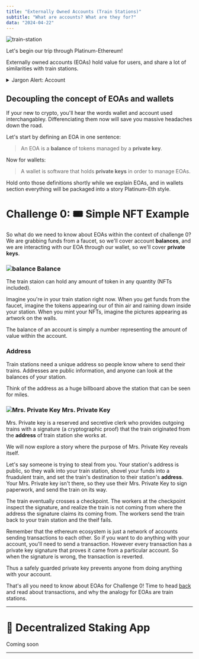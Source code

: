 ```yaml
---
title: "Externally Owned Accounts (Train Stations)"
subtitle: "What are accounts? What are they for?"
data: "2024-04-22"
---
```


![train-station](/images/train-station.svg)

Let's begin our trip through Platinum-Ethereum!

Externally owned accounts (EOAs) hold value for users, and share a lot of similarities
with train stations.

<details>
  <summary>Jargon Alert: Account</summary>

---

> Damn, I gave my private key to my brand new friend and now all my HarryPotterObamaSonic10Inu tokens in my **account** are gone!

**Q:** What **account** is this person referring to?

**A:** They are referring to their externally owned account (EOA).

Technically, there are two kinds of accounts: EOAs and smart contracts. However people use the term
**accounts** to refer to EOAs because its shorter, less technical, and more understood.

---

</details>

## Decoupling the concept of EOAs and wallets

If your new to crypto, you'll hear the words wallet and account used interchangabley. Differenciating
them now will save you massive headaches down the road.

Let's start by defining an EOA in one sentence:

> An EOA is a **balance** of tokens managed by a **private key**.

Now for wallets:

> A wallet is software that holds **private keys** in order to manage EOAs.

Hold onto those definitions shortly while we explain EOAs, and in wallets section everything will
be packaged into a story Platinum-Eth style.

# Challenge 0: 🎟 Simple NFT Example

So what do we need to know about EOAs within the context of challenge 0? We are grabbing funds from
a faucet, so we'll cover account **balances**, and we are interacting with our EOA through our wallet,
so we'll cover **private keys**.

### ![balance](/images/balance.svg) Balance

The train staion can hold any amount of token in any quantity (NFTs included).

Imagine you're in your train station right now. When you get funds from the faucet, imagine the
tokens appearing our of thin air and raining down inside your station. When you mint your NFTs,
imagine the pictures appearing as artwork on the walls.

The balance of an account is simply a number representing the amount of value within the account.

### Address

Train stations need a unique address so people know where to send their trains. Addresses are
public information, and anyone can look at the balances of your station.

Think of the address as a huge billboard above the station that can be seen for miles.

### ![Mrs. Private Key](/images/mrsPrivateKey.svg) Mrs. Private Key

Mrs. Private key is a reserved and secretive clerk who provides outgoing trains with a signature
(a cryptographic proof) that the train originated from the **address** of train station she works at.

We will now explore a story where the purpose of Mrs. Private Key reveals itself.

Let's say someone is trying to steal from you. Your station's address is public, so they walk into your
train station, shovel your funds into a fruadulent train, and set the train's destination to their
station's **address**. Your Mrs. Private key isn't there, so they use their Mrs. Private Key to sign
paperwork, and send the train on its way.

The train eventually crosses a checkpoint. The workers at the checkpoint inspect the signature, and realize the
train is not coming from where the address the signature claims its coming from. The workers send the train back
to your train station and the theif fails.

Remember that the ethereum ecosystem is just a network of accounts sending transactions to each other.
So if you want to do anything with your account, you'll need to send a transaction. However every
transaction has a private key signature that proves it came from a particular account. So when the
signature is wrong, the transaction is reverted.

Thus a safely guarded private key prevents anyone from doing anything with your account.

That's all you need to know about EOAs for Challenge 0! Time to head [back](/posts/2simpleNFT) and read about transactions,
and why the analogy for EOAs are train stations.

<!-- <details>
  <summary>Bonus: Ms. Public Key</summary>

---

### ![Ms. Public Key](/images/msPublicKey.svg) Ms. Public Key

Info about public keys

---

</details> -->

---

# 🥩 Decentralized Staking App

Coming soon

---
